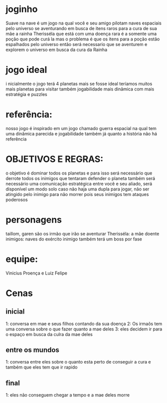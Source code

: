 # joginho
Suave na nave é um jogo na qual você e seu amigo pilotam naves espaciais pelo universo se aventurando em busca de itens raros para a cura de sua mãe a rainha Therisséla que está com uma doença rara é a somente uma poção que pode curá la mas o problema é que os itens para a poção estão espalhados pelo universo então será necessario que se aventurem e explorem o universo em busca da cura da Rainha

# jogo ideal
i nicialmente o jogo terá 4 planetas mais se fosse ideal teríamos muitos mais planetas para visitar também jogabilidade mais dinâmica com mais estratégia e puzzles 

# referência:
nosso jogo é inspirado em um jogo chamado guerra espacial na qual tem uma dinâmica parecida e jogabilidade também já quanto a história não há referência

# OBJETIVOS E REGRAS:
 o objetivo é dominar todos os planetas e para isso será necessário que derrote todos os inimigos que tentaram defender o planeta também será necessário uma comunicação estratégica entre você e seu aliado, será disponível um modo solo caso não haja uma dupla para jogar, não ser atingido pelo inimigo para não morrer pois seus inimigos tem ataques poderosos 

# personagens
taillom, garen são os irmão que irão se aventurar 
Therisséla: a mãe doente 
inimigos: naves do exército inimigo também terá um boss por fase 

# equipe:
Vinicius Proença e Luiz Felipe

# Cenas
## inicial
1: conversa em mae e seus filhos contando da sua doença
2: Os irmaõs tem uma conversa sobre o que fazer quanto a mae deles 
3: eles decidem ir para o espaço em busca da culra da mae deles 

## entre os mundos 
1: conversa entre eles sobre o quanto esta perto de conseguir a cura e também que eles tem que ir rapido 

## final 
1: eles não conseguem chegar a tempo e a mae deles morre 
